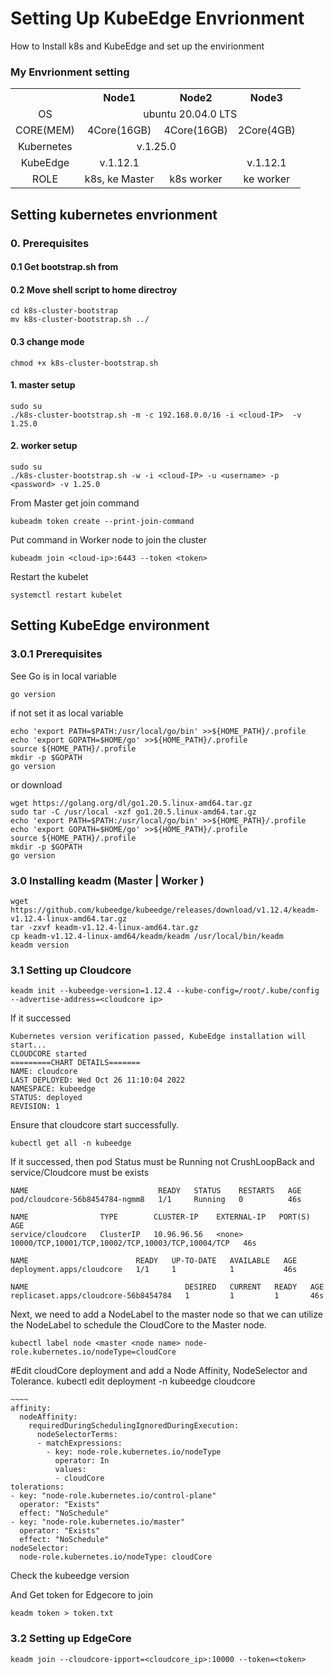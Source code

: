 # Setting Up KubeEdge Envrionment
 How to Install k8s and KubeEdge and set up the envirionment 
### My Envrionment setting 
<table>
  <tr>
    <th align="center"></th>
    <th align="center">Node1</th>
    <th align="center">Node2</th>
    <th align="center">Node3</th>
  </tr>
  <tr>
    <td align="center">OS</td>
    <td colspan="3" align="center">ubuntu 20.04.0 LTS</td>
  </tr>
  <tr>
    <td align="center">CORE(MEM)</td>
    <td align="center">4Core(16GB)</td>
    <td align="center">4Core(16GB)</td>
    <td align="center">2Core(4GB)</td>
  </tr>
  <tr>
    <td align="center">Kubernetes</td>
    <td colspan="2" align="center">v.1.25.0</td>
    <td align="center"></td>
  </tr>
  <tr>
    <td align="center">KubeEdge</td>
    <td align="center">v.1.12.1</td>
    <td align="center"></td>
    <td align="center">v.1.12.1</td>
  </tr>
  <tr>
    <td align="center">ROLE</td>
    <td align="center">k8s, ke Master</td>
    <td align="center">k8s worker</td>
    <td align="center">ke worker</td>
  </tr>
</table>

## Setting kubernetes envrionment
### 0. Prerequisites
#### 0.1 Get bootstrap.sh from ###
#### 0.2 Move shell script to home directroy
```
cd k8s-cluster-bootstrap
mv k8s-cluster-bootstrap.sh ../
```
#### 0.3 change mode
```
chmod +x k8s-cluster-bootstrap.sh 
```
#### 1. master setup
```
sudo su
./k8s-cluster-bootstrap.sh -m -c 192.168.0.0/16 -i <cloud-IP>  -v 1.25.0
```
#### 2. worker setup
```
sudo su
./k8s-cluster-bootstrap.sh -w -i <cloud-IP> -u <username> -p <password> -v 1.25.0
```
From Master get join command
```
kubeadm token create --print-join-command 
```
Put command in Worker node to join the cluster 
```
kubeadm join <cloud-ip>:6443 --token <token>
```
Restart the kubelet
```
systemctl restart kubelet
```

## Setting KubeEdge environment
### 3.0.1 Prerequisites
See Go is in local variable
```
go version
```
if not set it as local variable 
```
echo 'export PATH=$PATH:/usr/local/go/bin' >>${HOME_PATH}/.profile
echo 'export GOPATH=$HOME/go' >>${HOME_PATH}/.profile
source ${HOME_PATH}/.profile
mkdir -p $GOPATH
go version
```
or download
```
wget https://golang.org/dl/go1.20.5.linux-amd64.tar.gz
sudo tar -C /usr/local -xzf go1.20.5.linux-amd64.tar.gz
echo 'export PATH=$PATH:/usr/local/go/bin' >>${HOME_PATH}/.profile
echo 'export GOPATH=$HOME/go' >>${HOME_PATH}/.profile
source ${HOME_PATH}/.profile
mkdir -p $GOPATH
go version
```
### 3.0 Installing keadm (Master | Worker )
```
wget https://github.com/kubeedge/kubeedge/releases/download/v1.12.4/keadm-v1.12.4-linux-amd64.tar.gz
tar -zxvf keadm-v1.12.4-linux-amd64.tar.gz
cp keadm-v1.12.4-linux-amd64/keadm/keadm /usr/local/bin/keadm
keadm version 
```

### 3.1 Setting up Cloudcore
```
keadm init --kubeedge-version=1.12.4 --kube-config=/root/.kube/config --advertise-address=<cloudcore ip>
```
If it successed
```
Kubernetes version verification passed, KubeEdge installation will start...
CLOUDCORE started
=========CHART DETAILS=======
NAME: cloudcore
LAST DEPLOYED: Wed Oct 26 11:10:04 2022
NAMESPACE: kubeedge
STATUS: deployed
REVISION: 1
```
Ensure that cloudcore start successfully.
```
kubectl get all -n kubeedge
```
If it successed, then pod Status must be Running not CrushLoopBack and service/Cloudcore must be exists
```
NAME                             READY   STATUS    RESTARTS   AGE
pod/cloudcore-56b8454784-ngmm8   1/1     Running   0          46s

NAME                TYPE        CLUSTER-IP    EXTERNAL-IP   PORT(S)                                             AGE
service/cloudcore   ClusterIP   10.96.96.56   <none>        10000/TCP,10001/TCP,10002/TCP,10003/TCP,10004/TCP   46s

NAME                        READY   UP-TO-DATE   AVAILABLE   AGE
deployment.apps/cloudcore   1/1     1            1           46s

NAME                                   DESIRED   CURRENT   READY   AGE
replicaset.apps/cloudcore-56b8454784   1         1         1       46s
```
Next, we need to add a NodeLabel to the master node so that we can utilize the NodeLabel to schedule the CloudCore to the Master node.
```
kubectl label node <master <node name> node-role.kubernetes.io/nodeType=cloudCore
```
#Edit cloudCore deployment and add a Node Affinity, NodeSelector and Tolerance.
kubectl edit deployment -n kubeedge cloudcore
```
~~~~
affinity:
  nodeAffinity:
    requiredDuringSchedulingIgnoredDuringExecution:
      nodeSelectorTerms:
      - matchExpressions:
        - key: node-role.kubernetes.io/nodeType
          operator: In
          values:
          - cloudCore
tolerations:
- key: "node-role.kubernetes.io/control-plane"
  operator: "Exists"
  effect: "NoSchedule"
- key: "node-role.kubernetes.io/master"
  operator: "Exists"
  effect: "NoSchedule"
nodeSelector:
  node-role.kubernetes.io/nodeType: cloudCore
```
Check the kubeedge version

And Get token for Edgecore to join
```
keadm token > token.txt
```
### 3.2 Setting up EdgeCore
```
keadm join --cloudcore-ipport=<cloudcore_ip>:10000 --token=<token>
```



